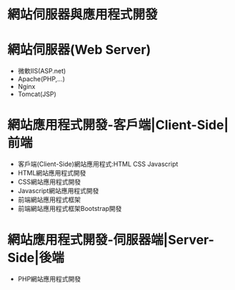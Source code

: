 # 網站伺服器與應用程式開發
# 網站伺服器(Web Server)
- 微軟IIS(ASP.net)
- Apache(PHP,...)
- Nginx
- Tomcat(JSP)
# 網站應用程式開發-客戶端|Client-Side|前端
- 客戶端(Client-Side)網站應用程式:HTML CSS Javascript
- HTML網站應用程式開發
- CSS網站應用程式開發
- Javascript網站應用程式開發
- 前端網站應用程式框架
- 前端網站應用程式框架Bootstrap開發
# 網站應用程式開發-伺服器端|Server-Side|後端
- PHP網站應用程式開發
